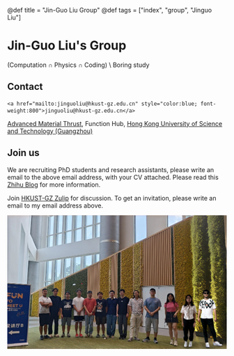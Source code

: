 @def title = "Jin-Guo Liu Group"
@def tags = ["index", "group", "Jinguo Liu"]

# Jin-Guo Liu's Group
(Computation $\cap$ Physics $\cap$ Coding) \ Boring study

## Contact
~~~
<a href="mailto:jinguoliu@hkust-gz.edu.cn" style="color:blue; font-weight:800">jinguoliu@hkust-gz.edu.cn</a>
~~~

[Advanced Material Thrust](https://amat.hkust-gz.edu.cn/), Function Hub, [Hong Kong University of Science and Technology (Guangzhou)](https://www.hkust-gz.edu.cn/)

## Join us
We are recruiting PhD students and research assistants, please write an email to the above email address, with your CV attached. Please read this [Zhihu Blog](https://zhuanlan.zhihu.com/p/566530117) for more information.

Join [HKUST-GZ Zulip](http://zulip.hkust-gz.edu.cn/) for discussion. To get an invitation, please write an email to my email address above.

[![Photo](/assets/group.jpg)](/assets/group.jpg)

